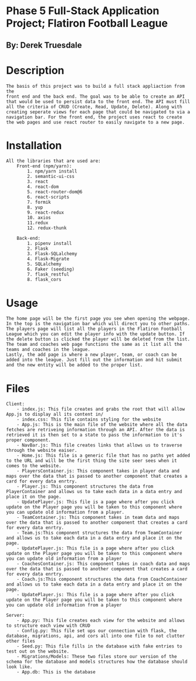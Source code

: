 # Phase 5 Full-Stack Application Project; Flatiron Football League
## By: Derek Truesdale

# Description
    The basis of this project was to build a full stack appliaction from the
    front end and the back end. The goal was to be able to create an API that would be used to persist data to the front end. The API must fill all the criteria of CRUD (Create, Read, Update, Delete). Along with creating seperate views for each page that could be navigated to via a navigation bar. For the front end, the project uses react to create the web pages and use react router to easily navigate to a new page.

# Installation
    All the libraries that are used are:
        Front-end (npm/yarn):
            1. npm/yarn install
            2. semantic-ui-css
            3. react
            4. react-dom
            5. react-router-dom@6
            6. react-scripts
            7. formik
            8. yup
            9. react-redux
            10. axios
            11.redux
            12. redux-thunk

        Back-end:
            1. pipenv install
            2. Flask
            3. Flask-SQLalchemy
            4. Flask-Migrate
            5. SQLalchemy
            6. Faker (seeding)
            7. flask_restful
            8. flask_cors

# Usage
    The home page will be the first page you see when opening the webpage. In the top is the navigation bar which will direct you to other paths. The players page will list all the players in the Flatiron Football League which you can edit the player info with the update button. If the delete button is clicked the player will be deleted from the list.
    The team and coaches web page functions the same as it list all the teams and coaches in the league.
    Lastly, the add page is where a new player, team, or coach can be added into the league. Just fill out the information and hit submit and the new entity will be added to the proper list.

# Files
    Client:
        - index.js: This file creates and grabs the root that will allow App.js to display all its content in/
        - index.css: This file contains styling for the website
        - App.js: This is the main file of the website where all the data fetches are retriveing information through an API. After the data is retrieved it is then set to a state to pass the information to it's proper component.
        - NavBar.js: This file creates links that allows us to traverse through the website eaiser.
        - Home.js: This file is a generic file that has no paths yet added to the URL and will be the first thing the site seer sees when it comes to the website.
        - PlayersContainer.js: This component takes in player data and maps over the data that is passed to another component that creates a card for every data enrtry.
        - Player.js: This component structures the data from PlayerContainer and allows us to take each data in a data entry and place it on the page.
        - UpdatePlayer.js: This file is a page where after you click update on the Player page you will be taken to this component where you can update old information from a player.
        - TeamContainer.js: This component takes in team data and maps over the data that is passed to another component that creates a card for every data enrtry.
        - Team.js:This component structures the data from TeamContainer and allows us to take each data in a data entry and place it on the page.
        - UpdatePlayer.js: This file is a page where after you click update on the Player page you will be taken to this component where you can update old information from a player
        - CoachesContainer.js: This component takes in coach data and maps over the data that is passed to another component that creates a card for every data enrtry.
        - Coach.js:This component structures the data from CoachContainer and allows us to take each data in a data entry and place it on the page.
        - UpdatePlayer.js: This file is a page where after you click update on the Player page you will be taken to this component where you can update old information from a player

    Server:
        - App.py: This file creates each view for the website and allows to structure each view with CRUD
        - Config.py: This file set ups our connection with flask, the database, migrations, api, and cors all into one file to not clutter other files
        - Seed.py: This file fills in the database with fake entries to test out on the website.
        - Migrations/Models: These two files store our version of the schema for the database and models structures how the database should look like. 
        - App.db: This is the database



